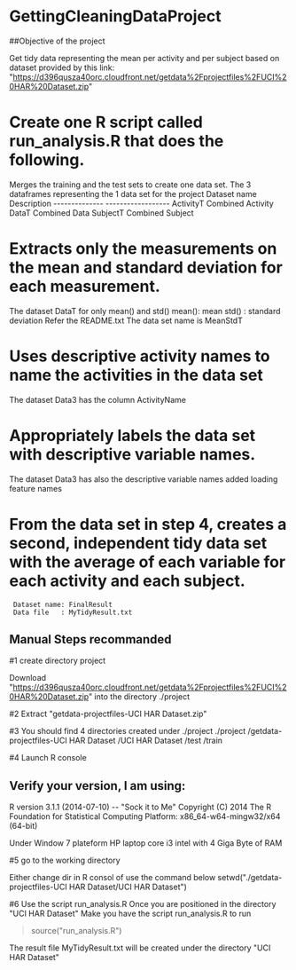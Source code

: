 GettingCleaningDataProject
==========================

##Objective of the project 

Get tidy data representing the mean per activity and per subject based on dataset provided by this link: 
"https://d396qusza40orc.cloudfront.net/getdata%2Fprojectfiles%2FUCI%20HAR%20Dataset.zip"


# Create one R script called run_analysis.R that does the following. 

 Merges the training and the test sets to create one data set.
   The 3 dataframes representing the 1 data set for the project
    Dataset name        Description
    --------------      ------------------
     ActivityT           Combined Activity
     DataT               Combined Data
     SubjectT            Combined Subject

# Extracts only the measurements on the mean and standard deviation for each measurement. 
   The dataset DataT for only mean() and std()
      mean():  mean
       std() :  standard deviation
       Refer the README.txt
    The data set name is MeanStdT

# Uses descriptive activity names to name the activities in the data set
   The dataset Data3 has the column ActivityName

#  Appropriately labels the data set with descriptive variable names. 
   The dataset Data3 has also the descriptive variable names added loading feature names

#  From the data set in step 4, creates a second, independent tidy data set with the average of each variable for each activity and each subject. 
     Dataset name: FinalResult
     Data file   : MyTidyResult.txt


## Manual Steps recommanded

#1 create directory project

Download "https://d396qusza40orc.cloudfront.net/getdata%2Fprojectfiles%2FUCI%20HAR%20Dataset.zip"
into the directory ./project

#2 Extract "getdata-projectfiles-UCI HAR Dataset.zip"

#3 You should find 4 directories created under ./project
 ./project
    /getdata-projectfiles-UCI HAR Dataset
      /UCI HAR Dataset
        /test
        /train

#4 Launch R console

   Verify your version, I am using:
   --------------------------------
   R version 3.1.1 (2014-07-10) -- "Sock it to Me"
   Copyright (C) 2014 The R Foundation for Statistical Computing
   Platform: x86_64-w64-mingw32/x64 (64-bit)

   Under Window 7 plateform HP laptop core i3 intel with 4 Giga Byte of RAM

#5  go to the working directory

Either change dir in R consol of use the command below
setwd("./getdata-projectfiles-UCI HAR Dataset/UCI HAR Dataset")


#6 Use the script run_analysis.R
Once you are positioned in the directory "UCI HAR Dataset"
Make you have the script run_analysis.R to run

> source("run_analysis.R")

The result file 
 MyTidyResult.txt will be created under the directory "UCI HAR Dataset"
